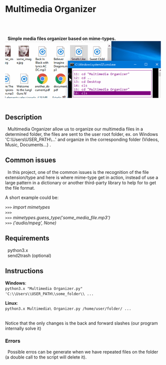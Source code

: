 # Multimedia Organizer 

<br/><br/><br/>
&nbsp; **Simple media files organizer based on mime-types.**
![INTRO IMAGE](Source/githubimg.gif)
<br/> <br/>

## Description
&nbsp; Multimedia Organizer allow us to organize our multimedia files in a determined folder, the files are sent to the user root folder, ex. on Windows 'C:\\Users\\USER_PATH\\...' and organize in the corresponding folder (Videos, Music, Documents...) .
<br/>

## Common issues
&nbsp; In this project, one of the common issues is the recognition of the file extension/type and here is where mime-type get in action, instead of use a large pattern in a dictionary or another third-party library to help for to get the file format.   

A short example could be:


`>>>`  *import mimetypes<br/>*
`>>>` <br/>
`>>>` *mimetypes.guess_type('some_media_file.mp3') <br/>*
`>>>` *('audio/mpeg', None)<br/>*


## Requirements
&nbsp; python3.x<br/>
&nbsp; send2trash (optional)<br/>

## Instructions

**Windows**: <br/> 
``` python3.x "Multimedia Organizer.py" 'C:\\Users\\USER_PATH\\some_folder\\ ... ```
  
**Linux**:  <br/>
``` python3.x Multimedia\ Organizer.py /home/user/folder/ ...  ```

<br/>
Notice that the only changes is the back and forward slashes (our program internally solve it)

### Errors
&nbsp; Possible erros can be generate when we have repeated files on the folder (a double call to the script will delete it).
